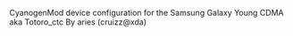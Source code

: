 CyanogenMod device configuration for the Samsung Galaxy Young CDMA aka Totoro_ctc
By aries (cruizz@xda)
